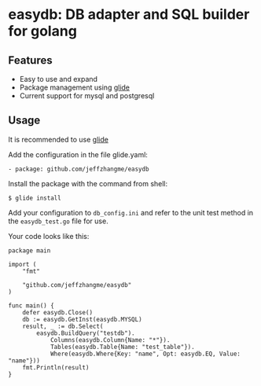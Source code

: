 # easydb: DB adapter and SQL builder for golang


## Features

* Easy to use and expand
* Package management using [glide](https://github.com/Masterminds/glide)
* Current support for mysql and postgresql

## Usage

It is recommended to use [glide](https://github.com/Masterminds/glide)


Add the configuration in the file glide.yaml: 

```
- package: github.com/jeffzhangme/easydb
```

Install the package with the command from shell:

```
$ glide install
```

Add your configuration to `db_config.ini` and refer to the unit test method in the `easydb_test.go` file for use.

Your code looks like this:

```
package main

import (
	"fmt"

	"github.com/jeffzhangme/easydb"
)

func main() {
	defer easydb.Close()
	db := easydb.GetInst(easydb.MYSQL)
	result, _ := db.Select(
		easydb.BuildQuery("testdb").
			Columns(easydb.Column{Name: "*"}).
			Tables(easydb.Table{Name: "test_table"}).
			Where(easydb.Where{Key: "name", Opt: easydb.EQ, Value: "name"}))
	fmt.Println(result)
}
```